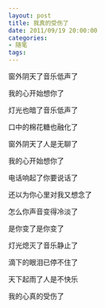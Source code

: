 ```yaml
---
layout: post
title: 我真的受伤了
date: 2011/09/19 20:00:00
categories: 
- 随笔
tags: 
---
```


窗外阴天了音乐低声了

我的心开始想你了

灯光也暗了音乐低声了

口中的棉花糖也融化了

窗外阴天了人是无聊了

我的心开始想你了

电话响起了你要说话了

还以为你心里对我又想念了

怎么你声音变得冷淡了

是你变了是你变了

灯光熄灭了音乐静止了

滴下的眼泪已停不住了

天下起雨了人是不快乐

我的心真的受伤了
